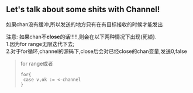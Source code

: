 ## Let's talk about some shits with Channel!

如果chan没有缓冲,所以发送的地方只有在有目标接收的时候才能发出

注意:
如果chan不**close**的话!!!!!,则会在以下两种情况下出现{死锁}.  
1.因为for range无限迭代下去;   
2.对于for循环,channel的源码下,close后会对已经close的chan变量,发送0,false
>for range或者  
>```
>for{
>  case v,ok := <-channel 
> }
> ```


